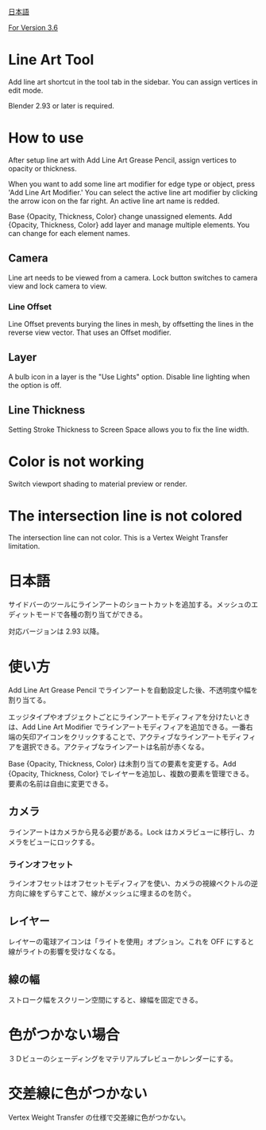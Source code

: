 [日本語](#日本語)

[For Version 3.6](https://github.com/dskjal/Line-Art-Tool/blob/main/lineart_tool360.py)

# Line Art Tool
Add line art shortcut in the tool tab in the sidebar. You can assign vertices in edit mode.  

Blender 2.93 or later is required.

# How to use
After setup line art with Add Line Art Grease Pencil, assign vertices to opacity or thickness.  

When you want to add some line art modifier for edge type or object, press 'Add Line Art Modifier.' You can select the active line art modifier by clicking the arrow icon on the far right. An active line art name is redded.  

Base {Opacity, Thickness, Color} change unassigned elements. Add {Opacity, Thickness, Color} add layer and manage multiple elements. You can change for each element names.

## Camera
Line art needs to be viewed from a camera. Lock button switches to camera view and lock camera to view.

### Line Offset
Line Offset prevents burying the lines in mesh, by offsetting the lines in the reverse view vector. That uses an Offset modifier.

## Layer
A bulb icon in a layer is the "Use Lights" option. Disable line lighting when the option is off.

## Line Thickness
Setting Stroke Thickness to Screen Space allows you to fix the line width.

# Color is not working
Switch viewport shading to material preview or render.

# The intersection line is not colored
The intersection line can not color. This is a Vertex Weight Transfer limitation.

# 日本語
サイドバーのツールにラインアートのショートカットを追加する。メッシュのエディットモードで各種の割り当てができる。  

対応バージョンは 2.93 以降。  

# 使い方 
Add Line Art Grease Pencil でラインアートを自動設定した後、不透明度や幅を割り当てる。  

エッジタイプやオブジェクトごとにラインアートモディフィアを分けたいときは、Add Line Art Modifier でラインアートモディフィアを追加できる。一番右端の矢印アイコンをクリックすることで、アクティブなラインアートモディフィアを選択できる。アクティブなラインアートは名前が赤くなる。  

Base {Opacity, Thickness, Color} は未割り当ての要素を変更する。Add {Opacity, Thickness, Color} でレイヤーを追加し、複数の要素を管理できる。要素の名前は自由に変更できる。 

## カメラ
ラインアートはカメラから見る必要がある。Lock はカメラビューに移行し、カメラをビューにロックする。  

### ラインオフセット 
ラインオフセットはオフセットモディフィアを使い、カメラの視線ベクトルの逆方向に線をずらすことで、線がメッシュに埋まるのを防ぐ。  

## レイヤー 
レイヤーの電球アイコンは「ライトを使用」オプション。これを OFF にすると線がライトの影響を受けなくなる。  

## 線の幅
ストローク幅をスクリーン空間にすると、線幅を固定できる。

# 色がつかない場合 
３Ｄビューのシェーディングをマテリアルプレビューかレンダーにする。  

# 交差線に色がつかない 
Vertex Weight Transfer の仕様で交差線に色がつかない。  
